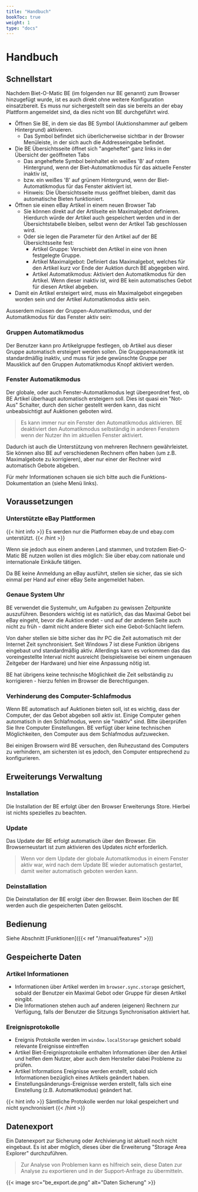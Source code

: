```yaml
---
title: "Handbuch"
bookToc: true
weight: 1
type: "docs"
---
```


# Handbuch

## Schnellstart

Nachdem Biet-O-Matic BE (im folgenden nur BE genannt) zum Browser hinzugefügt wurde,
ist es auch direkt ohne weitere Konfiguration einsatzbereit. Es muss nur sichergestellt sein das sie bereits an der 
ebay Plattform angemeldet sind, da dies nicht von BE durchgeführt wird.

* Öffnen Sie BE, in dem sie das BE Symbol (Auktionshammer auf gelbem Hintergrund) aktivieren.
    * Das Symbol befindet sich überlicherweise sichtbar in der Browser Menüleiste, in der sich auch die Addresseingabe befindet.
* Die BE Übersichtsseite öffnet sich "angeheftet" ganz links in der Übersicht der geöffneten Tabs
    * Das angeheftete Symbol beinhaltet ein weißes 'B' auf rotem Hintergrund, wenn der Biet-Automatikmodus für das aktuelle Fenster inaktiv ist,
    * bzw. ein weißes 'B' auf grünem Hintergrund, wenn der Biet-Automatikmodus für das Fenster aktiviert ist.
    * Hinweis: Die Übersichtsseite muss geöffnet bleiben, damit das automatische Bieten funktioniert.
* Öffnen sie einen eBay Artikel in einem neuen Browser Tab
    * Sie können direkt auf der Artilseite ein Maximalgebot definieren. Hierdurch würde der Artikel auch gespeichert
      werden und in der Übersichtstabelle bleiben, selbst wenn der Artikel Tab geschlossen wird.
    * Oder sie legen die Parameter für den Artikel auf der BE Übersichtsseite fest:
        * Artikel Gruppe: Verschiebt den Artikel in eine von ihnen festgelegte Gruppe.
        * Artikel Maximalgebot: Definiert das Maximalgebot, welches für den Artikel kurz vor Ende der Auktion durch BE abgegeben wird.
        * Artikel Automatikmodus: Aktiviert den Automatikmodus für den Artikel. Wenn dieser inaktiv ist, wird BE kein automatisches Gebot für diesen Artikel abgeben.
* Damit ein Artikel ersteigert wird, muss ein Maximalgebot eingegeben worden sein und der Artikel Automatikmodus aktiv sein.

Ausserdem müssen der Gruppen-Automatikmodus, und der Automatikmodus für das Fenster aktiv sein:

### Gruppen Automatikmodus
Der Benutzer kann pro Artikelgruppe festlegen, ob Artikel aus dieser Gruppe automatisch ersteigert werden sollen.
Die Grupppenautomatik ist standardmäßig inaktiv, und muss für jede gewünschte Gruppe per Mausklick auf den Gruppen Automatikmodus Knopf aktiviert werden.

### Fenster Automatikmodus
Der globale, oder auch Fenster-Automatikmodus legt übergeordnet fest, ob BE Artikel überhaupt automatisch ersteigern soll.
Dies ist quasi ein "Not-Aus" Schalter, durch den sicher gestellt werden kann, das nicht unbeabsichtigt auf Auktionen
geboten wird.

> Es kann immer nur ein Fenster den Automatikmodus aktivieren.
> BE deaktiviert den Automatikmodus selbständig in anderen Fenstern wenn der Nutzer ihn im aktuellen Fenster aktiviert.

Dadurch ist auch die Unterstützung von mehreren Rechnern gewährleistet. Sie können also BE auf verschiedenen Rechnern
offen haben (um z.B. Maximalgebote zu korrigieren), aber nur einer der Rechner wird automatisch Gebote abgeben.

Für mehr Informationen schauen sie sich bitte auch die Funktions-Dokumentation an (siehe Menü links).

## Voraussetzungen

### Unterstützte eBay Plattformen
{{< hint info >}}
Es werden nur die Platformen ebay.de und ebay.com unterstützt.
{{< /hint >}}

Wenn sie jedoch aus einem anderen Land stammen, und trotzdem Biet-O-Matic BE nutzen wollen ist dies möglich:
Sie über ebay.com nationale und internationale Einkäufe tätigen.

Da BE keine Anmeldung an eBay ausführt, stellen sie sicher, das sie sich einmal per Hand auf einer eBay Seite angemeldet
haben.

### Genaue System Uhr
BE verwendet die Systemuhr, um Aufgaben zu gewissen Zeitpunkte auszuführen. Besonders wichtig ist es natürlich,
das das Maximal Gebot bei eBay eingeht, bevor die Auktion endet - und auf der anderen Seite auch nicht zu früh - damit 
nicht andere Bieter sich eine Gebot-Schlacht liefern. 

Von daher stellen sie bitte sicher das ihr PC die Zeit automatisch mit der Internet Zeit synchronisiert. Seit Windows
7 ist diese Funktion übrigens eingebaut und standardmäßig aktiv. Allerdings kann es vorkommen das das voreingestellte
Interval nicht ausreicht (beispielsweise bei einem ungenauen Zeitgeber der Hardware) und hier eine Anpassung nötig ist.

BE hat übrigens keine technische Möglichkeit die Zeit selbständig zu korrigieren - hierzu fehlen im Browser die
Berechtigungen. 

### Verhinderung des Computer-Schlafmodus
Wenn BE automatisch auf Auktionen bieten soll, ist es wichtig, dass der Computer, der das Gebot abgeben soll aktiv ist.
Einige Computer gehen automatisch in den Schlafmodus, wenn sie "inaktiv" sind. Bitte überprüfen Sie Ihre Computer
Einstellungen. BE verfügt über keine technischen Möglichkeiten, den Computer aus dem Schlafmodus aufzuwecken.

Bei einigen Browsern wird BE versuchen, den Ruhezustand des Computers zu verhindern,
am sichersten ist es jedoch, den Computer entsprechend zu konfigurieren.

## Erweiterungs Verwaltung 
### Installation
Die Installation der BE erfolgt über den Browser Erweiterungs Store. Hierbei ist nichts spezielles zu beachten.

### Update
Das Update der BE erfolgt automatisch über den Browser. Ein Browserneustart ist zum aktivieren des Updates *nicht* 
erforderlich. 

> Wenn vor dem Update der globale Automatikmodus in einem Fenster aktiv war, wird nach dem Update BE wieder automatisch
> gestartet, damit weiter automatisch geboten werden kann.

### Deinstallation
Die Deinstallation der BE erolgt über den Browser. Beim löschen der BE werden auch die gespeicherten Daten gelöscht.

## Bedienung
Siehe Abschnitt [Funktionen]({{< ref "/manual/features" >}})

## Gespeicherte Daten
### Artikel Informationen
* Informationen über Artikel werden im `browser.sync.storage` gesichert, sobald der Benutzer ein Maximal Gebot oder Gruppe für
diesen Artikel eingibt.
* Die Informationen stehen auch auf anderen (eigenen) Rechnern zur Verfügung, falls der Benutzer die Sitzungs Synchronisation
aktiviert hat.

### Ereignisprotokolle 
* Ereignis Protokolle werden im `window.localStorage` gesichert sobald relevante Ereignisse eintreffen
* Artikel Biet-Ereignisprotokolle enthalten Informationen über den Artikel und helfen dem Nutzer, aber auch dem
Hersteller dabei Probleme zu prüfen.
* Artikel Informations Ereignisse werden erstellt, sobald sich Informationen bezüglich eines Artikels geändert haben.
* Einstellungsänderungs-Ereignisse werden erstellt, falls sich eine Einstellung (z.B. Automatikmodus) geändert hat.

{{< hint info >}}
Sämtliche Protokolle werden nur lokal gespeichert und nicht synchronisiert
{{< /hint >}}

## Datenexport
Ein Datenexport zur Sicherung oder Archivierung ist aktuell noch nicht eingebaut.
Es ist aber möglich, dieses über die Erweiterung "Storage Area Explorer" durchzuführen.

> Zur Analyse von Problemen kann es hilfreich sein, diese Daten zur Analyse zu exportieren und in der Support-Anfrage
> zu übermitteln.

{{< image src="be_export.de.png" alt="Daten Sicherung" >}}